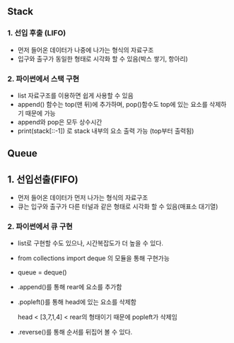 ## Stack

### 1.  선입 후출 (LIFO)

- 먼저 들어온 데이터가 나중에 나가는 형식의 자료구조
- 입구와 출구가 동일한 형태로 시각화 할 수 있음(박스 쌓기, 항아리)

### 2. 파이썬에서 스택 구현

- list 자료구조를 이용하면 쉽게 사용할 수 있음
- append() 함수는 top(맨 뒤)에 추가하며, pop()함수도 top에 있는 요소를 삭제하기 때문에 가능
- append와 pop은 모두 상수시간
- print(stack[::-1]) 로 stack 내부의 요소 출력 가능 (top부터 출력됨)



## Queue

## 1. 선입선출(FIFO)

- 먼저 들어온 데이터가 먼저 나가는 형식의 자료구조
- 큐는 입구와 출구가 다른 터널과 같은 형태로 시각화 할 수 있음(매표소 대기열)



### 2. 파이썬에서 큐 구현

- list로 구현할 수도 있으나, 시간복잡도가 더 높을 수 있다.

- from collections import deque 의 모듈을 통해 구현가능

- queue = deque()

- .append()를 통해 rear에 요소를 추가함

- .popleft()를 통해 head에 있는 요소를 삭제함

  head < [3,7,1,4] < rear의 형태이기 때문에 popleft가 삭제임

- .reverse()를 통해 순서를 뒤집어 볼 수 있다.

